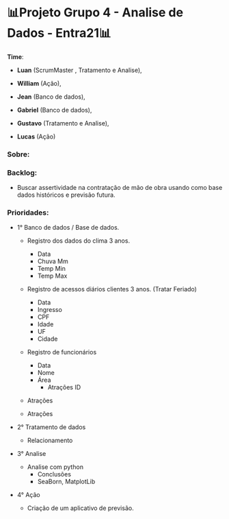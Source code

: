 # 📊Projeto Grupo 4 - Analise de Dados - Entra21📊
**Time**: 

- **Luan** (ScrumMaster , Tratamento e Analise),

- **William** (Ação), 

- **Jean** (Banco de dados),

- **Gabriel** (Banco de dados), 

- **Gustavo** (Tratamento e Analise), 

- **Lucas** (Ação) 

### **Sobre:**



### **Backlog:** 

- Buscar assertividade na contratação de mão de obra usando como base dados históricos e previsão futura.



### **Prioridades:** 

- 1° Banco de dados / Base de dados.	

  - Registro dos dados do clima 3 anos. 

    - Data
    - Chuva Mm
    - Temp Min
    - Temp Max

  - Registro de acessos diários clientes 3 anos. (Tratar Feriado) 

    - Data
    - Ingresso
    - CPF
    - Idade
    - UF
    - Cidade

  - Registro de funcionários

    - Data
    - Nome
    - Área
      - Atrações ID		

  -  Atrações

    - Atrações

    

- 2° Tratamento de dados
  - Relacionamento

- 3° Analise
  - Analise com python
    - Conclusões
    - SeaBorn, MatplotLib

- 4° Ação
  - Criação de um aplicativo de previsão.

